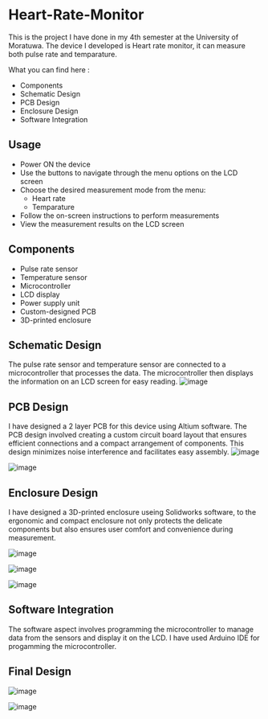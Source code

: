 # Heart-Rate-Monitor
This is the project I have done in my 4th semester at the University of Moratuwa. The device I developed is Heart rate monitor, it can measure both pulse rate and temparature.

What you can find here :
- Components
- Schematic Design
- PCB Design
- Enclosure Design
- Software Integration

## Usage
- Power ON the device
- Use the buttons to navigate through the menu options on the LCD screen
- Choose the desired measurement mode from the menu:
  - Heart rate
  - Temparature
- Follow the on-screen instructions to perform measurements
- View the measurement results on the LCD screen

## Components
- Pulse rate sensor
- Temperature sensor
- Microcontroller
- LCD display
- Power supply unit
- Custom-designed PCB
- 3D-printed enclosure

## Schematic Design
The pulse rate sensor and temperature sensor are connected to a microcontroller that processes the data. The microcontroller then displays the information on an LCD screen for easy reading.
![image](https://github.com/user-attachments/assets/88eed584-5cb3-4ea2-b862-f625cebe538f)

## PCB Design
I have designed a 2 layer PCB for this device using Altium software. The PCB design involved creating a custom circuit board layout that ensures efficient connections and a compact arrangement of components. This design minimizes noise interference and facilitates easy assembly.
![image](https://github.com/user-attachments/assets/01543a9c-a2d6-41b3-be89-fe7065b82827)

![image](https://github.com/user-attachments/assets/0c0dceff-8db2-4dc9-b356-0ab3ed9c63f2)

## Enclosure Design
I have designed a 3D-printed enclosure useing Solidworks software, to the ergonomic and compact enclosure not only protects the delicate components but also ensures user comfort and convenience during measurement.

![image](https://github.com/user-attachments/assets/9d55f1f1-6892-421d-8726-5486452c01d0)

![image](https://github.com/user-attachments/assets/5d89021b-84fe-417b-9ca1-ea1e7fef099a)

![image](https://github.com/user-attachments/assets/7cdffd6b-eb9b-4a96-9f00-12f663f0787d)

## Software Integration
The software aspect involves programming the microcontroller to manage data from the sensors and display it on the LCD. I have used Arduino IDE for progamming the microcontroller.

## Final Design

![image](https://github.com/user-attachments/assets/402421e5-704f-43c2-986f-ed04265efcba)

![image](https://github.com/user-attachments/assets/5292455f-2d2c-4b13-9e79-1789a0b73e14)





  
